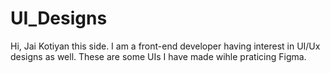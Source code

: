 # UI_Designs
Hi, Jai Kotiyan this side. I am a front-end developer having interest in UI/Ux designs as well. These are some UIs I have made wihle praticing Figma.
